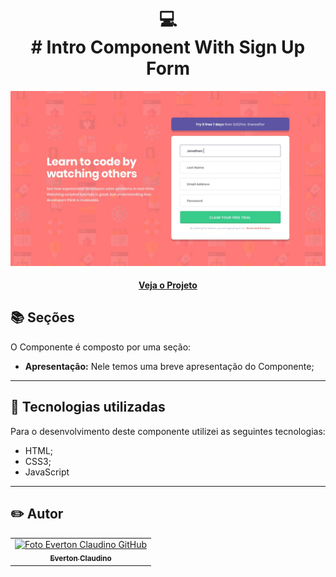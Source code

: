 <h1 align="center">
  💻<br># Intro Component With Sign Up Form
</h1>

![Resultado final do projeto](design/desktop-design.jpg)

<h4 align=center><a href="#">Veja o Projeto</a>

## 📚 Seções

O Componente é composto por uma seção:

- **Apresentação:** Nele temos uma breve apresentação do Componente;

---

## 💼 Tecnologias utilizadas

Para o desenvolvimento deste componente utilizei as seguintes tecnologias:

- HTML;
- CSS3;
- JavaScript
---

<h2>✏️ Autor</h2>

<table>
  <tr>
    <td align="center">
      <a href="https://github.com/EvertonClaudino">
        <img src="https://avatars.githubusercontent.com/u/97559532?v=4" width="100px;" alt="Foto Everton Claudino GitHub"/><br>
        <sub>
          <b>Everton Claudino</b>
        </sub>
      </a>
    </td>
  </tr>
</table>
